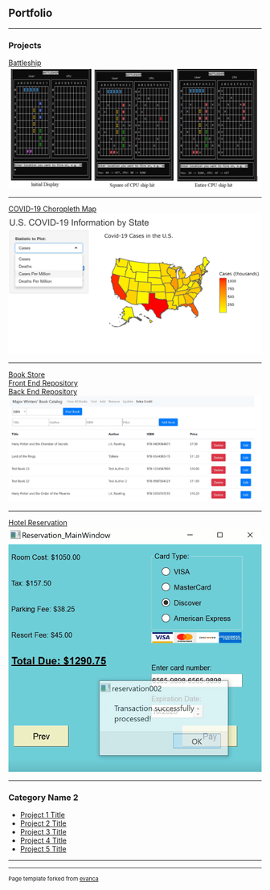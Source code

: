 ## Portfolio

---

### Projects

[Battleship](https://github.com/andrewwmclain/battleship_v3)
<img src="images/image2.png?raw=true"/>

---
[COVID-19 Choropleth Map](https://github.com/andrewwmclain/R-Covid-Map)
<img src="images/covidmap.png?raw=true"/>

---
[Book Store](https://csc3221-final-project-frontend.herokuapp.com/extra_credit)
<br>
<a href="https://github.com/andrewwmclain/CSC3221_Final_Project_Front_End"> Front End Repository</a>
<br>
<a href="https://github.com/andrewwmclain/CSC3221_Final_Project_Back_End"> Back End Repository</a>
<img src="images/frontEnd1.png?raw=true"/>

---

[Hotel Reservation](https://github.com/andrewwmclain/QtReservation)
<br>
<img src="images/reservation4.png?raw=true"/>

---

### Category Name 2

- [Project 1 Title](http://example.com/)
- [Project 2 Title](http://example.com/)
- [Project 3 Title](http://example.com/)
- [Project 4 Title](http://example.com/)
- [Project 5 Title](http://example.com/)

---




---
<p style="font-size:11px">Page template forked from <a href="https://github.com/evanca/quick-portfolio">evanca</a></p>
<!-- Remove above link if you don't want to attibute -->
